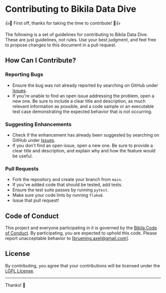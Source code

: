# Contributing to Bikila Data Dive

👍🎉 First off, thanks for taking the time to contribute! 🎉👍

The following is a set of guidelines for contributing to Bikila Data Dive. These are just guidelines, not rules. Use your best judgment, and feel free to propose changes to this document in a pull request.

## How Can I Contribute?

### Reporting Bugs

- Ensure the bug was not already reported by searching on GitHub under [Issues](https://github.com/axel-bruening/streamlit-bikila/issues).
- If you're unable to find an open issue addressing the problem, open a new one. Be sure to include a clear title and description, as much relevant information as possible, and a code sample or an executable test case demonstrating the expected behavior that is not occurring.

### Suggesting Enhancements

- Check if the enhancement has already been suggested by searching on GitHub under [Issues](https://github.com/axel-bruening/streamlit-bikila/issues).
- If you don't find an open issue, open a new one. Be sure to provide a clear title and description, and explain why and how the feature would be useful.

### Pull Requests

- Fork the repository and create your branch from `main`.
- If you've added code that should be tested, add tests.
- Ensure the test suite passes by running `pytest`.
- Make sure your code lints by running `flake8`.
- Issue that pull request!

## Code of Conduct

This project and everyone participating in it is governed by the [Bikila Code of Conduct](CODE_OF_CONDUCT.md). By participating, you are expected to uphold this code. Please report unacceptable behavior to [bruening.axel@gmail.com].

## License

By contributing, you agree that your contributions will be licensed under the [LGPL License](LICENSE).

---

Thanks! 🚀
